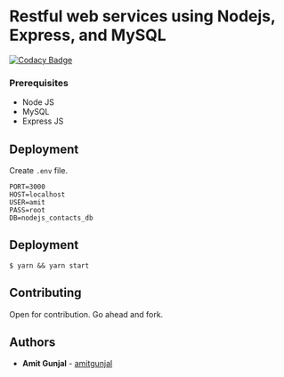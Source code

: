 # Restful web services using Nodejs, Express, and MySQL

[![Codacy Badge](https://api.codacy.com/project/badge/Grade/10241331063648198e93d0184a239bb5)](https://app.codacy.com/manual/amittgunjal/nodejs-restful-api?utm_source=github.com&utm_medium=referral&utm_content=amitgunjal/nodejs-restful-api&utm_campaign=Badge_Grade_Dashboard)

### Prerequisites

- Node JS
- MySQL
- Express JS

## Deployment

Create `.env` file.
```env
PORT=3000
HOST=localhost
USER=amit
PASS=root
DB=nodejs_contacts_db
```

## Deployment
```shell
$ yarn && yarn start
```
## Contributing

Open for contribution. Go ahead and fork.

## Authors

* **Amit Gunjal** - [amitgunjal](https://github.com/amitgunjal)
